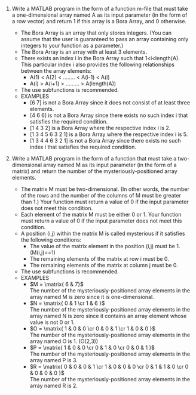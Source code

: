 1. Write a MATLAB program in the form of a function m-file that must take a one-dimensional array named A as its input parameter (in the form of a row vector) and return 1 if this array is a Bora Array, and 0 otherwise.
   - The Bora Array is an array that only stores integers. (You can assume that the user is guaranteed to pass an array containing only integers to your function as a parameter.)
   - The Bora Array is an array with at least 3 elements.
   - There exists an index i in the Bora Array such that 1<i<length(A). This particular index i also provides the following relationships between the array elements:
     - A(1) < A(2) < ........ < A(i-1) < A(i)
     - A(i) > A(i+1) > ......... > A(length(A))
   - The use subfunctions is recommended.
   - EXAMPLES
     - [6 7] is not a Bora Array since it does not consist of at least three elements.
     - [4 6 6] is not a Bora Array since there exists no such index i that satisfies the required condition.
     - [1 4 3 2] is a Bora Array where the respective index i is 2.
     - [1 3 4 5 6 3 2 1] is a Bora Array where the respective index i is 5.
     - [1 3 4 4 6 3 2 1] is not a Bora Array since there exists no such index i that satisfies the required condition.

2. Write a MATLAB program in the form of a function that must take a two-dimensional array named M as its input parameter (in the form of a matrix) and return the number of the mysteriously-positioned array elements.
   - The matrix M must be two-dimensional. (In other words, the number of the rows and the number of the columns of M must be greater than 1.) Your function must return a value of 0 if the input parameter does not meet this condition.
   - Each element of the matrix M must be either 0 or 1. Your function must return a value of 0 if the input parameter does not meet this condition.
   - A position (i,j) within the matrix M is called mysterious if it satisfies the following conditions:
     - The value of the matrix element in the position (i,j) must be 1. (M(i,j)==1)
     - The remaining elements of the matrix at row i must be 0.
     - The remaining elements of the matrix at column j must be 0.
   - The use subfunctions is recommended.
   - EXAMPLES
     - $M = \matrix{ 6 & 7}$ <br/> The number of the mysteriously-positioned array elements in the array named M is zero since it is one-dimensional.
     - $N = \matrix{ 0 & 1 \cr 1 & 6 }$ <br/> The number of the mysteriously-positioned array elements in the array named N is zero since it contains an array element whose value is not 0 or 1.
     - $O = \matrix{ 1 & 0 & 0 \cr 0 & 0 & 1 \cr 1 & 0 & 0 }$ <br/> The number of the mysteriously-positioned array elements in the array named O is 1. (O(2,3))
     - $P = \matrix{ 1 & 0 & 0 \cr 0 & 1 & 0 \cr 0 & 0 & 1 }$ <br/> The number of the mysteriously-positioned array elements in the array named P is 3.
     - $R = \matrix{ 0 & 0 & 0 & 1 \cr 1 & 0 & 0 & 0 \cr 0 & 1 & 1 & 0 \cr 0 & 0 & 0 & 0 }$ <br/> The number of the mysteriously-positioned array elements in the array named R is 2.
